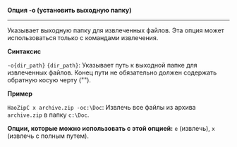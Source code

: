 ﻿

**Опция -o (установить выходную папку)**

--------------------------------------------------------------------------------

Указывает выходную папку для извлеченных файлов. Эта опция может использоваться только с командами извлечения.

**Синтаксис**

`-o{dir_path}`
`{dir_path}`: Указывает путь к выходной папке для извлеченных файлов. Конец пути не обязательно должен содержать обратную косую черту ("\").

**Пример**

`HaoZipC x archive.zip -oc:\Doc`: Извлечь все файлы из архива `archive.zip` в папку `c:\Doc`.

**Опции, которые можно использовать с этой опцией:** `e` (извлечь), `x` (извлечь с полным путем).
